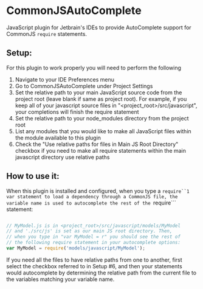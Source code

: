 CommonJSAutoComplete
====================

JavaScript plugin for Jetbrain's IDEs to provide AutoComplete support for CommonJS ```require``` statements. 

Setup:
------

For this plugin to work properly you will need to perform the following

1. Navigate to your IDE Preferences menu
2. Go to CommonJSAutoComplete under Project Settings
3. Set the relative path to your main JavaScript source code from the project root (leave blank if same as project root). For example, if you keep all of your javascript source files in "<project_root>/src/javascript", your completions will finish the require statement
4. Set the relative path to your node_modules directory from the project root
5. List any modules that you would like to make all JavaScript files within the module available to this plugin
6. Check the "Use relative paths for files in Main JS Root Directory" checkbox if you need to make all require statements within the main javascript directory use relative paths

How to use it:
--------------

When this plugin is installed and configured, when you type a ```require``1 var statement to load a dependency through a CommonJS file, the variable name is used to autocomplete the rest of the ```require``` statement:

```javascript

// MyModel.js is in <project_root>/src/javascript/models/MyModel
// and './src/js' is set as our main JS root directory. Then,
// when you type in "var MyModel = r" you should see the rest of
// the following require statement in your autocomplete options:
var MyModel = require('models/javascript/MyModel');

```

If you need all the files to have relative paths from one to another, first select the checkbox referred to in Setup #6, and then your statements would autocomplete by determining the relative path from the current file to the variables matching your variable name.
